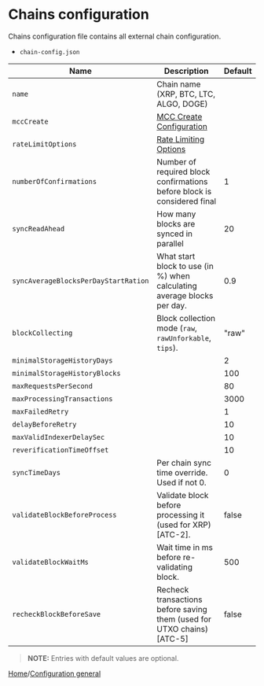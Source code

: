 # Chains configuration

Chains configuration file contains all external chain configuration.

- `chain-config.json`

| Name                          | Description                                                             | Default |
| ----------------------------- | ----------------------------------------------------------------------- | ------- |
| `name`                        | Chain name (XRP, BTC, LTC, ALGO, DOGE)                                  |         |
| `mccCreate`                   | [MCC Create Configuration](./json/json-MCCCreateConfiguration.md)       |         |
| `rateLimitOptions`            | [Rate Limiting Options](./json/json-RateLimitingOptions.md)             |         |
| `numberOfConfirmations`       | Number of required block confirmations before block is considered final | 1       |
| `syncReadAhead`               | How many blocks are synced in parallel                                  | 20      |
| `syncAverageBlocksPerDayStartRation`| What start block to use (in %) when calculating average blocks per day.| 0.9      |
| `blockCollecting`             | Block collection mode (`raw`, `rawUnforkable`, `tips`).                 | "raw"   |
| `minimalStorageHistoryDays`   |                                                                         | 2       |
| `minimalStorageHistoryBlocks` |                                                                         | 100     |
| `maxRequestsPerSecond`        |                                                                         | 80      |
| `maxProcessingTransactions`   |                                                                         | 3000    |
| `maxFailedRetry`              |                                                                         | 1       |
| `delayBeforeRetry`            |                                                                         | 10      |
| `maxValidIndexerDelaySec`     |                                                                         | 10      |
| `reverificationTimeOffset`    |                                                                         | 10      |
| `syncTimeDays`                | Per chain sync time override. Used if not 0.                            | 0       |
| `validateBlockBeforeProcess`  | Validate block before processing it (used for XRP) [ATC-2].             | false   |
| `validateBlockWaitMs`         | Wait time in ms before re-validating block.                             | 500     |
| `recheckBlockBeforeSave`      | Recheck transactions before saving them (used for UTXO chains) [ATC-5]  | false   |

> **NOTE:**
> Entries with default values are optional.

[Home](../README.md)/[Configuration general](./config-general.md)
